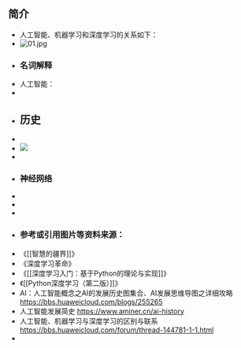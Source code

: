 ## 简介
- 人工智能、机器学习和深度学习的关系如下：
- ![01.jpg](https://bbs-img.huaweicloud.com/data/forums/attachment/forum/202107/31/233527tvwlky1xtuuak0eg.jpg)
- ### 名词解释
- 人工智能：
-
- ## 历史
-
- ![](https://img-blog.csdnimg.cn/20190705144238504.jpg?x-oss-process=image/watermark,type_ZmFuZ3poZW5naGVpdGk,shadow_10,text_aHR0cHM6Ly95dW55YW5pdS5ibG9nLmNzZG4ubmV0,size_16,color_FFFFFF,t_70)
-
- ### 神经网络
-
-
-
- ### 参考或引用图片等资料来源：
- 《[[智慧的疆界]]》
- 《深度学习革命》
- 《[[深度学习入门：基于Python的理论与实现]]》
- 《[[Python深度学习（第二版）]]》
- AI：人工智能概念之AI的发展历史图集合、AI发展思维导图之详细攻略 https://bbs.huaweicloud.com/blogs/255265
- 人工智能发展简史 https://www.aminer.cn/ai-history
- 人工智能、机器学习与深度学习的区别与联系 https://bbs.huaweicloud.com/forum/thread-144781-1-1.html
-